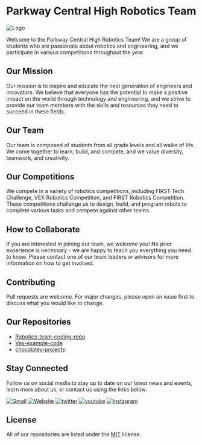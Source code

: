 
# Parkway Central High Robotics Team
![Logo](https://nutsandcoltsrobotics.weebly.com/uploads/1/2/7/4/127465840/background-images/99922484.png)

Welcome to the Parkway Central High Robotics Team! We are a group of students who are passionate about robotics and engineering, and we participate in various competitions throughout the year.

## Our Mission
Our mission is to inspire and educate the next generation of engineers and innovators. We believe that everyone has the potential to make a positive impact on the world through technology and engineering, and we strive to provide our team members with the skills and resources they need to succeed in these fields.

## Our Team
Our team is composed of students from all grade levels and all walks of life. We come together to learn, build, and compete, and we value diversity, teamwork, and creativity.

## Our Competitions
We compete in a variety of robotics competitions, including FIRST Tech Challenge, VEX Robotics Competition, and FIRST Robotics Competition. These competitions challenge us to design, build, and program robots to complete various tasks and compete against other teams.

## How to Collaborate
If you are interested in joining our team, we welcome you! No prior experience is necessary - we are happy to teach you everything you need to know. Please contact one of our team leaders or advisors for more information on how to get involved.

## Contributing
Pull requests are welcome. For major changes, please open an issue first
to discuss what you would like to change.

## Our Repositories
* [Robotics-team-coding-repo](https://github.com/Parkway-Central-High-Robotics-Team/Robotics-team-coding-repo)
* [Vex-example-code](https://github.com/Parkway-Central-High-Robotics-Team/Vex-example-code)	
* [chocolatey-projects](https://github.com/Parkway-Central-High-Robotics-Team/chocolatey-projects)

## Stay Connected
Follow us on social media to stay up to date on our latest news and events, learn more about us, or contact us using the links below:

[![Gmail](https://img.shields.io/badge/mail⠀⠀⠀⠀⠀%7F%7F%7F%7F%7F-D14836?style=for-the-badge&logo=gmail&logoColor=white)](mailto:nutsandcoltsrobotics.marketing@gmail.com)
[![Website](https://img.shields.io/badge/website%7F%7F%7F%7F⠀⠀-000000?style=for-the-badge&logo=About.me&logoColor=white)](https://nutsandcoltsrobotics.weebly.com/)
[![twitter](https://img.shields.io/badge/twitter%7F%7F%7F%7F⠀⠀-1DA1F2?style=for-the-badge&logo=twitter&logoColor=white)](https://twitter.com/nutsandcolts)
[![youtube](https://img.shields.io/badge/YouTube%7F%7F⠀⠀-FF0000?style=for-the-badge&logo=youtube&logoColor=white)](https://www.youtube.com/@nutscoltsrobotics2101/)
[![Instagram](https://img.shields.io/badge/Instagram%7F-E4405F?style=for-the-badge&logo=instagram&logoColor=white)](https://www.instagram.com/nutsandcolts/)

## License
All of our repositories are listed under the [MIT](https://choosealicense.com/licenses/mit/) license.
